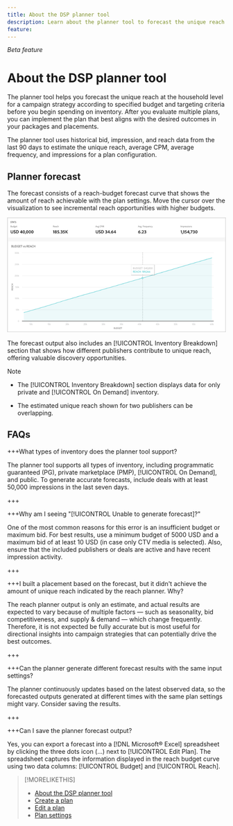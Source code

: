 ```yaml
---
title: About the DSP planner tool
description: Learn about the planner tool to forecast the unique reach  for a campaign strategy according to specified budget and targeting criteria.
feature: 
---
```


*Beta feature*

# About the DSP planner tool

The planner tool helps you forecast the unique reach at the household level for a campaign strategy according to specified budget and targeting criteria before you begin spending on inventory. After you evaluate multiple plans, you can implement the plan that best aligns with the desired outcomes in your packages and placements.

The planner tool uses historical bid, impression, and reach data from the last 90 days to estimate the unique reach, average CPM, average frequency, and impressions for a plan configuration.

## Planner forecast

The forecast consists of a reach-budget forecast curve that shows the amount of reach achievable with the plan settings. Move the cursor over the visualization to see incremental reach opportunities with higher budgets.

![Planner forecast](/help/dsp/assets/planner-forecast.png "Planner forecast")

The forecast output also includes an [!UICONTROL Inventory Breakdown] section that shows how different publishers contribute to unique reach, offering valuable discovery opportunities.

>[!NOTE]
>
>* The [!UICONTROL Inventory Breakdown] section displays data for only private and [!UICONTROL On Demand] inventory.
* The estimated unique reach shown for two publishers can be overlapping.

## FAQs

+++What types of inventory does the planner tool support?

The planner tool supports all types of inventory, including programmatic guaranteed (PG), private marketplace (PMP), [!UICONTROL On Demand], and public. To generate accurate forecasts, include deals with at least 50,000 impressions in the last seven days.

+++

+++Why am I seeing "[!UICONTROL Unable to generate forecast]?"

One of the most common reasons for this error is an insufficient budget or maximum bid. For best results, use a minimum budget of 5000 USD and a maximum bid of at least 10 USD (in case only CTV media is selected). Also, ensure that the included publishers or deals are active and have recent impression activity.

+++

+++I built a placement based on the forecast, but it didn't achieve the amount of unique reach indicated by the reach planner. Why? 

The reach planner output is only an estimate, and actual results are expected to vary because of multiple factors &mdash; such as seasonality, bid competitiveness, and supply & demand &mdash; which change frequently. Therefore, it is not expected be fully accurate but is most useful for directional insights into campaign strategies that can potentially drive the best outcomes. 

+++

+++Can the planner generate different forecast results with the same input settings?

The planner continuously updates based on the latest observed data, so the forecasted outputs generated at different times with the same plan settings might vary. Consider saving the results.

+++

+++Can I save the planner forecast output?

Yes, you can export a forecast into a [!DNL Microsoft® Excel] spreadsheet by clicking the three dots icon (...) next to [!UICONTROL Edit Plan]. The  spreadsheet captures the information displayed in the reach budget curve using two data columns: [!UICONTROL Budget] and [!UICONTROL Reach].

>[!MORELIKETHIS]
>
>* [About the DSP planner tool](planner-about.md)
>* [Create a plan](planner-create.md)
>* [Edit a plan](planner-edit.md)
>* [Plan settings](planner-settings.md)
